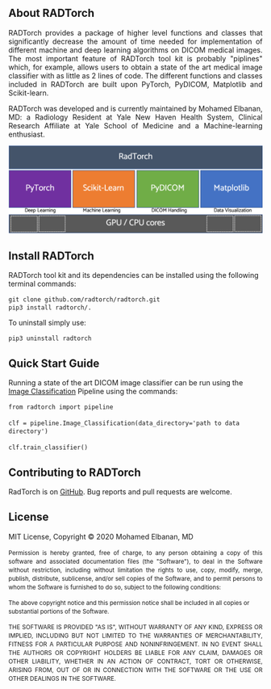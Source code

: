 

## About RADTorch

<p style='text-align: justify;'>
RADTorch provides a package of higher level functions and classes that significantly decrease the amount of time needed for implementation of different machine and deep learning algorithms on DICOM medical images. The most important feature of RADTorch tool kit is probably "piplines" which, for example, allows users to obtain a state of the art medical image classifier with as little as 2 lines of code. The different functions and classes included in RADTorch are built upon PyTorch, PyDICOM, Matplotlib and Scikit-learn.
</p>

<p style='text-align: justify;'>
RADTorch was developed and is currently maintained by Mohamed Elbanan, MD: a Radiology Resident at Yale New Haven Health System, Clinical Research Affiliate at Yale School of Medicine and a Machine-learning enthusiast.
</p>

![](radtorch_stack.png)


## Install RADTorch

RADTorch tool kit and its dependencies can be installed using the following terminal commands:

```
git clone github.com/radtorch/radtorch.git
pip3 install radtorch/.
```

To uninstall simply use:

```
pip3 uninstall radtorch
```

## Quick Start Guide
Running a state of the art DICOM image classifier can be run using the [Image Classification](./pipeline.html#radtorch.pipeline.Image_Classification) Pipeline using the commands:
```
from radtorch import pipeline

clf = pipeline.Image_Classification(data_directory='path to data directory')

clf.train_classifier()

```

## Contributing to RADTorch
RadTorch is on [GitHub](https://github.com/radtorch/radtorch). Bug reports and pull requests are welcome.


## License
MIT License, Copyright 	&copy; 2020 Mohamed Elbanan, MD

<p style='text-align: justify;'>
<small>
Permission is hereby granted, free of charge, to any person obtaining a copy
of this software and associated documentation files (the "Software"), to deal
in the Software without restriction, including without limitation the rights
to use, copy, modify, merge, publish, distribute, sublicense, and/or sell
copies of the Software, and to permit persons to whom the Software is
furnished to do so, subject to the following conditions:

The above copyright notice and this permission notice shall be included in all
copies or substantial portions of the Software.
</small>
</p>

<p style='text-align: justify;'>
<small>
THE SOFTWARE IS PROVIDED "AS IS", WITHOUT WARRANTY OF ANY KIND, EXPRESS OR
IMPLIED, INCLUDING BUT NOT LIMITED TO THE WARRANTIES OF MERCHANTABILITY,
FITNESS FOR A PARTICULAR PURPOSE AND NONINFRINGEMENT. IN NO EVENT SHALL THE
AUTHORS OR COPYRIGHT HOLDERS BE LIABLE FOR ANY CLAIM, DAMAGES OR OTHER
LIABILITY, WHETHER IN AN ACTION OF CONTRACT, TORT OR OTHERWISE, ARISING FROM,
OUT OF OR IN CONNECTION WITH THE SOFTWARE OR THE USE OR OTHER DEALINGS IN THE
SOFTWARE.
</small>
</p>
